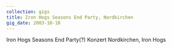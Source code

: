 ```yaml
---
collection: gigs
title: Iron Hogs Seasons End Party, Nordkirchen
gig_date: 2003-10-10
---
```


Iron Hogs Seasons End Party(?)	Konzert	Nordkirchen, Iron Hogs

